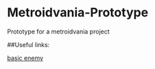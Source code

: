 # Metroidvania-Prototype
Prototype for a metroidvania project

##Useful links:

[basic enemy](https://www.youtube.com/watch?v=K2SbThbGw6w)

